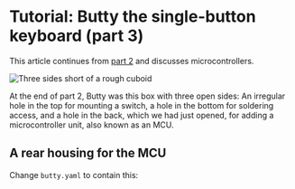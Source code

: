 # Tutorial: Butty the single-button keyboard (part 3)

This article continues from [part 2](tutorial-1b.md) and discusses
microcontrollers.

![Three sides short of a rough cuboid](img/butty/open-back-rear.png)

At the end of part 2, Butty was this box with three open sides: An irregular
hole in the top for mounting a switch, a hole in the bottom for soldering
access, and a hole in the back, which we had just opened, for adding a
microcontroller unit, also known as an MCU.

## A rear housing for the MCU

Change `butty.yaml` to contain this:

```yaml
